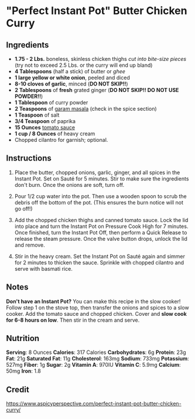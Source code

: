 # "Perfect Instant Pot" Butter Chicken Curry

## Ingredients

- **1.75 - 2 Lbs.** boneless, skinless chicken thighs _cut into bite-size pieces_ (try not to exceed 2.5 Lbs. or the curry will end up bland)
- **4 Tablespoons** (half a stick) of butter or _ghee_
- **1 large yellow or white onion**, peeled and diced
- **8-10 cloves of garlic**, minced (**DO NOT SKIP!!**)
- **2 Tablespoons** of **fresh** grated ginger (**DO NOT SKIP!! DO NOT USE POWDER!!**)
- **1 Tablespoon** of curry powder
- **2 Teaspoons** of [garam masala](https://www.thespruceeats.com/what-is-garam-masala-995690) (check in the spice section)
- **1 Teaspoon** of salt
- **3/4 Teaspoon** of paprika
- **15 Ounces** [tomato sauce](https://www.amazon.com/Hunts-Tomato-Sauce-15-oz/dp/B000Q3PPD8)
- **1 cup / 8 Ounces** of heavy cream
- Chopped cilantro for garnish; optional.

## Instructions

1. Place the butter, chopped onions, garlic, ginger, and all spices in the Instant Pot. Set on Sauté for 5 minutes. Stir to make sure the ingredients don't burn. Once the onions are soft, turn off.

1. Pour 1/2 cup water into the pot. Then use a wooden spoon to scrub the debris off the bottom of the pot. (This ensures the burn notice will not go off!)

1. Add the chopped chicken thighs and canned tomato sauce. Lock the lid into place and turn the Instant Pot on Pressure Cook High for 7 minutes. Once finished, turn the Instant Pot Off, then perform a Quick Release to release the steam pressure. Once the valve button drops, unlock the lid and remove.

1. Stir in the heavy cream. Set the Instant Pot on Sauté again and simmer for 2 minutes to thicken the sauce. Sprinkle with chopped cilantro and serve with basmati rice.

## Notes

**Don't have an Instant Pot?** You can make this recipe in the slow cooker! Follow step 1 on the stove top, then transfer the onions and spices to a slow cooker. Add the tomato sauce and chopped chicken. Cover and **slow cook for 6-8 hours on low**. Then stir in the cream and serve.

## Nutrition

**Serving**: 8 Ounces
**Calories**: 317 Calories
**Carbohydrates**: 6g
**Protein**: 23g
**Fat**: 21g
**Saturated Fat**: 11g
**Cholesterol**: 163mg
**Sodium**: 733mg
**Potassium**: 527mg
**Fiber**: 1g
**Sugar**: 2g
**Vitamin A**: 970IU
**Vitamin C**: 5.9mg
**Calcium**: 50mg
**Iron**: 1.8

## Credit

https://www.aspicyperspective.com/perfect-instant-pot-butter-chicken-curry/
